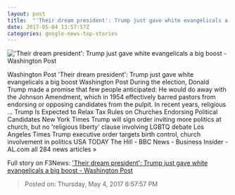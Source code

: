 ```yaml
---
layout: post
title:  "'Their dream president': Trump just gave white evangelicals a big boost - Washington Post"
date: 2017-05-04 13:57:57Z
categories: google-news-top-stories
---
```


!['Their dream president': Trump just gave white evangelicals a big boost - Washington Post](https://img.washingtonpost.com/rf/image_1484w/2010-2019/WashingtonPost/2016/08/05/Editorial-Opinion/Images/2016-02-01T072900Z_01_DRK004_RTRIDSP_3_USA-ELECTION-TRUMP-487.jpg)

Washington Post 'Their dream president': Trump just gave white evangelicals a big boost Washington Post During the election, Donald Trump made a promise that few people anticipated: He would do away with the Johnson Amendment, which in 1954 effectively barred pastors from endorsing or opposing candidates from the pulpit. In recent years, religious ... Trump Is Expected to Relax Tax Rules on Churches Endorsing Political Candidates New York Times Trump will sign order inviting more politics at church, but no 'religious liberty' clause involving LGBTQ debate Los Angeles Times Trump executive order targets birth control, church involvement in politics USA TODAY The Hill - BBC News - Business Insider - AL.com all 284 news articles »


Full story on F3News: ['Their dream president': Trump just gave white evangelicals a big boost - Washington Post](http://www.f3nws.com/n/TruTAD)

> Posted on: Thursday, May 4, 2017 6:57:57 PM
